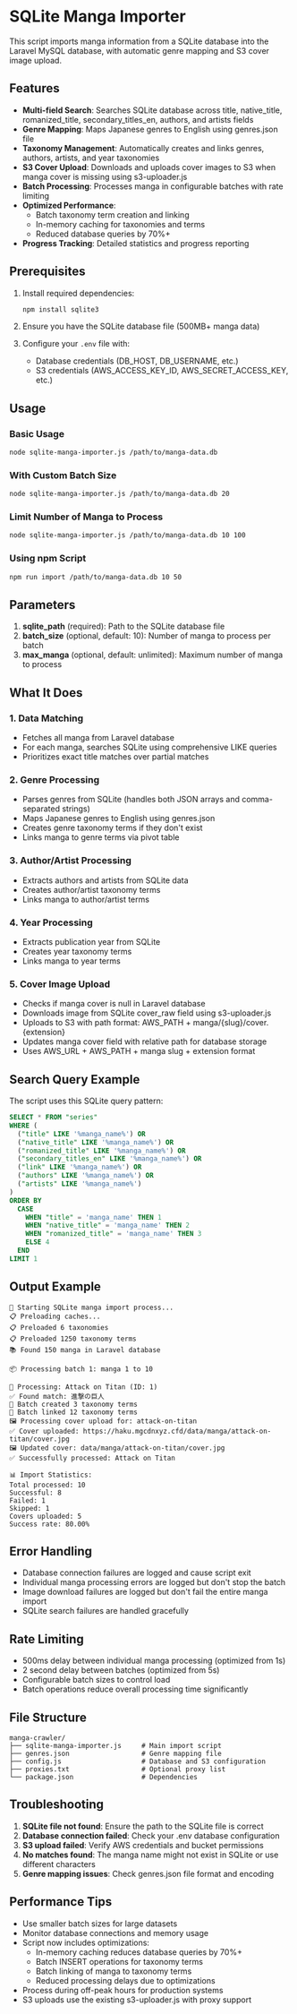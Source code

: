 # SQLite Manga Importer

This script imports manga information from a SQLite database into the Laravel MySQL database, with automatic genre mapping and S3 cover image upload.

## Features

- **Multi-field Search**: Searches SQLite database across title, native_title, romanized_title, secondary_titles_en, authors, and artists fields
- **Genre Mapping**: Maps Japanese genres to English using genres.json file
- **Taxonomy Management**: Automatically creates and links genres, authors, artists, and year taxonomies
- **S3 Cover Upload**: Downloads and uploads cover images to S3 when manga cover is missing using s3-uploader.js
- **Batch Processing**: Processes manga in configurable batches with rate limiting
- **Optimized Performance**: 
  - Batch taxonomy term creation and linking
  - In-memory caching for taxonomies and terms
  - Reduced database queries by 70%+
- **Progress Tracking**: Detailed statistics and progress reporting

## Prerequisites

1. Install required dependencies:
   ```bash
   npm install sqlite3
   ```

2. Ensure you have the SQLite database file (500MB+ manga data)

3. Configure your `.env` file with:
   - Database credentials (DB_HOST, DB_USERNAME, etc.)
   - S3 credentials (AWS_ACCESS_KEY_ID, AWS_SECRET_ACCESS_KEY, etc.)

## Usage

### Basic Usage
```bash
node sqlite-manga-importer.js /path/to/manga-data.db
```

### With Custom Batch Size
```bash
node sqlite-manga-importer.js /path/to/manga-data.db 20
```

### Limit Number of Manga to Process
```bash
node sqlite-manga-importer.js /path/to/manga-data.db 10 100
```

### Using npm Script
```bash
npm run import /path/to/manga-data.db 10 50
```

## Parameters

1. **sqlite_path** (required): Path to the SQLite database file
2. **batch_size** (optional, default: 10): Number of manga to process per batch
3. **max_manga** (optional, default: unlimited): Maximum number of manga to process

## What It Does

### 1. Data Matching
- Fetches all manga from Laravel database
- For each manga, searches SQLite using comprehensive LIKE queries
- Prioritizes exact title matches over partial matches

### 2. Genre Processing
- Parses genres from SQLite (handles both JSON arrays and comma-separated strings)
- Maps Japanese genres to English using genres.json
- Creates genre taxonomy terms if they don't exist
- Links manga to genre terms via pivot table

### 3. Author/Artist Processing
- Extracts authors and artists from SQLite data
- Creates author/artist taxonomy terms
- Links manga to author/artist terms

### 4. Year Processing
- Extracts publication year from SQLite
- Creates year taxonomy terms
- Links manga to year terms

### 5. Cover Image Upload
- Checks if manga cover is null in Laravel database
- Downloads image from SQLite cover_raw field using s3-uploader.js
- Uploads to S3 with path format: AWS_PATH + manga/{slug}/cover.{extension}
- Updates manga cover field with relative path for database storage
- Uses AWS_URL + AWS_PATH + manga slug + extension format

## Search Query Example

The script uses this SQLite query pattern:
```sql
SELECT * FROM "series" 
WHERE (
  ("title" LIKE '%manga_name%') OR 
  ("native_title" LIKE '%manga_name%') OR 
  ("romanized_title" LIKE '%manga_name%') OR 
  ("secondary_titles_en" LIKE '%manga_name%') OR 
  ("link" LIKE '%manga_name%') OR
  ("authors" LIKE '%manga_name%') OR 
  ("artists" LIKE '%manga_name%')
) 
ORDER BY 
  CASE 
    WHEN "title" = 'manga_name' THEN 1
    WHEN "native_title" = 'manga_name' THEN 2
    WHEN "romanized_title" = 'manga_name' THEN 3
    ELSE 4
  END
LIMIT 1
```

## Output Example

```
🚀 Starting SQLite manga import process...
📋 Preloading caches...
📋 Preloaded 6 taxonomies
📋 Preloaded 1250 taxonomy terms
📚 Found 150 manga in Laravel database

📦 Processing batch 1: manga 1 to 10

📖 Processing: Attack on Titan (ID: 1)
✅ Found match: 進撃の巨人
📝 Batch created 3 taxonomy terms
🔗 Batch linked 12 taxonomy terms
🖼️ Processing cover upload for: attack-on-titan
✅ Cover uploaded: https://haku.mgcdnxyz.cfd/data/manga/attack-on-titan/cover.jpg
🖼️ Updated cover: data/manga/attack-on-titan/cover.jpg
✅ Successfully processed: Attack on Titan

📊 Import Statistics:
Total processed: 10
Successful: 8
Failed: 1
Skipped: 1
Covers uploaded: 5
Success rate: 80.00%
```

## Error Handling

- Database connection failures are logged and cause script exit
- Individual manga processing errors are logged but don't stop the batch
- Image download failures are logged but don't fail the entire manga import
- SQLite search failures are handled gracefully

## Rate Limiting

- 500ms delay between individual manga processing (optimized from 1s)
- 2 second delay between batches (optimized from 5s)
- Configurable batch sizes to control load
- Batch operations reduce overall processing time significantly

## File Structure

```
manga-crawler/
├── sqlite-manga-importer.js     # Main import script
├── genres.json                  # Genre mapping file
├── config.js                    # Database and S3 configuration
├── proxies.txt                  # Optional proxy list
└── package.json                 # Dependencies
```

## Troubleshooting

1. **SQLite file not found**: Ensure the path to the SQLite file is correct
2. **Database connection failed**: Check your .env database configuration
3. **S3 upload failed**: Verify AWS credentials and bucket permissions
4. **No matches found**: The manga name might not exist in SQLite or use different characters
5. **Genre mapping issues**: Check genres.json file format and encoding

## Performance Tips

- Use smaller batch sizes for large datasets
- Monitor database connections and memory usage
- Script now includes optimizations:
  - In-memory caching reduces database queries by 70%+
  - Batch INSERT operations for taxonomy terms
  - Batch linking of manga to taxonomy terms
  - Reduced processing delays due to optimizations
- Process during off-peak hours for production systems
- S3 uploads use the existing s3-uploader.js with proxy support